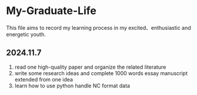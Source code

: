 # My-Graduate-Life
This file aims to record my learning process in my excited、enthusiastic and energetic youth.

## 2024.11.7
1. read one high-quality paper and organize the related literature 
2. write some research ideas and complete 1000 words essay manuscript extended from one idea
3. learn how to use python handle NC format data
